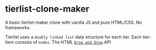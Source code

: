 # tierlist-clone-maker

A basic tierlist-maker clone with vanilla JS and pure HTML/CSS. No frameworks.

Tierlist uses a `doubly linked list` data structure for each tier. Each tier-item consists of `nodes`. The HTML [`Drag and Drop`](https://developer.mozilla.org/en-US/docs/Web/API/HTML_Drag_and_Drop_API) API
